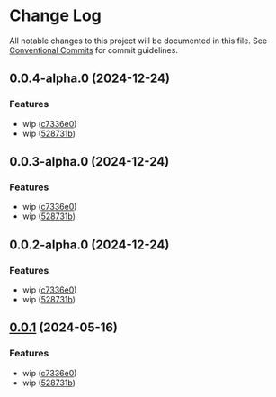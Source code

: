 # Change Log

All notable changes to this project will be documented in this file.
See [Conventional Commits](https://conventionalcommits.org) for commit guidelines.

## 0.0.4-alpha.0 (2024-12-24)

### Features

- wip ([c7336e0](https://github.com/edison-hm/magijs/commit/c7336e04094bafc3e05ed657350077578d66406e))
- wip ([528731b](https://github.com/edison-hm/magijs/commit/528731b1d756909cd654595f1606bfac737ca843))

## 0.0.3-alpha.0 (2024-12-24)

### Features

- wip ([c7336e0](https://github.com/edison-hm/magijs/commit/c7336e04094bafc3e05ed657350077578d66406e))
- wip ([528731b](https://github.com/edison-hm/magijs/commit/528731b1d756909cd654595f1606bfac737ca843))

## 0.0.2-alpha.0 (2024-12-24)

### Features

- wip ([c7336e0](https://github.com/edison-hm/magijs/commit/c7336e04094bafc3e05ed657350077578d66406e))
- wip ([528731b](https://github.com/edison-hm/magijs/commit/528731b1d756909cd654595f1606bfac737ca843))

## [0.0.1](https://github.com/stbui/magijs/compare/v0.0.1-alpha.48...v0.0.1) (2024-05-16)

### Features

- wip ([c7336e0](https://github.com/stbui/magijs/commit/c7336e04094bafc3e05ed657350077578d66406e))
- wip ([528731b](https://github.com/stbui/magijs/commit/528731b1d756909cd654595f1606bfac737ca843))
